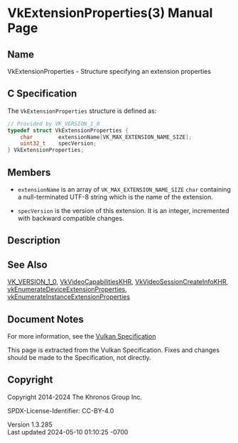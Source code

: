 # VkExtensionProperties(3) Manual Page

## Name

VkExtensionProperties - Structure specifying an extension properties



## <a href="#_c_specification" class="anchor"></a>C Specification

The `VkExtensionProperties` structure is defined as:

``` c
// Provided by VK_VERSION_1_0
typedef struct VkExtensionProperties {
    char        extensionName[VK_MAX_EXTENSION_NAME_SIZE];
    uint32_t    specVersion;
} VkExtensionProperties;
```

## <a href="#_members" class="anchor"></a>Members

- `extensionName` is an array of `VK_MAX_EXTENSION_NAME_SIZE` `char`
  containing a null-terminated UTF-8 string which is the name of the
  extension.

- `specVersion` is the version of this extension. It is an integer,
  incremented with backward compatible changes.

## <a href="#_description" class="anchor"></a>Description

## <a href="#_see_also" class="anchor"></a>See Also

[VK_VERSION_1_0](https://registry.khronos.org/vulkan/specs/1.3-extensions/man/html/VK_VERSION_1_0.html),
[VkVideoCapabilitiesKHR](https://registry.khronos.org/vulkan/specs/1.3-extensions/man/html/VkVideoCapabilitiesKHR.html),
[VkVideoSessionCreateInfoKHR](https://registry.khronos.org/vulkan/specs/1.3-extensions/man/html/VkVideoSessionCreateInfoKHR.html),
[vkEnumerateDeviceExtensionProperties](https://registry.khronos.org/vulkan/specs/1.3-extensions/man/html/vkEnumerateDeviceExtensionProperties.html),
[vkEnumerateInstanceExtensionProperties](https://registry.khronos.org/vulkan/specs/1.3-extensions/man/html/vkEnumerateInstanceExtensionProperties.html)

## <a href="#_document_notes" class="anchor"></a>Document Notes

For more information, see the <a
href="https://registry.khronos.org/vulkan/specs/1.3-extensions/html/vkspec.html#VkExtensionProperties"
target="_blank" rel="noopener">Vulkan Specification</a>

This page is extracted from the Vulkan Specification. Fixes and changes
should be made to the Specification, not directly.

## <a href="#_copyright" class="anchor"></a>Copyright

Copyright 2014-2024 The Khronos Group Inc.

SPDX-License-Identifier: CC-BY-4.0

Version 1.3.285  
Last updated 2024-05-10 01:10:25 -0700
